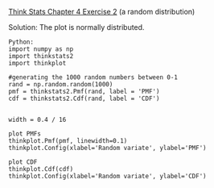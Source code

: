 [Think Stats Chapter 4 Exercise 2](http://greenteapress.com/thinkstats2/html/thinkstats2005.html#toc41) (a random distribution)


Solution:
The plot is normally distributed.

```
Python:
import numpy as np
import thinkstats2
import thinkplot

#generating the 1000 random numbers between 0-1
rand = np.random.random(1000)
pmf = thinkstats2.Pmf(rand, label = 'PMF')
cdf = thinkstats2.Cdf(rand, label = 'CDF')


width = 0.4 / 16

plot PMFs 
thinkplot.Pmf(pmf, linewidth=0.1)
thinkplot.Config(xlabel='Random variate', ylabel='PMF')

plot CDF
thinkplot.Cdf(cdf)
thinkplot.Config(xlabel='Random variate', ylabel='CDF')
```
